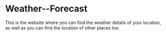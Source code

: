 # Weather--Forecast
This is the website where you can find the weather details of your location, as well as you can find the location of other places too.

